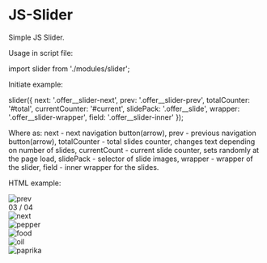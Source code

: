 # JS-Slider

Simple JS Slider.

Usage in script file:

  import slider from './modules/slider';

Initiate example:

  slider({
      next: '.offer__slider-next',
      prev: '.offer__slider-prev',
      totalCounter: '#total',
      currentCounter: '#current',
      slidePack: '.offer__slide',
      wrapper: '.offer__slider-wrapper',
      field: '.offer__slider-inner'
  });
  
Where as: 
  next - next navigation button(arrow),
  prev - previous navigation button(arrow),
  totalCounter - total slides counter, changes text depending on number of slides,
  currentCount - current slide counter, sets randomly at the page load,
  slidePack - selector of slide images,
  wrapper - wrapper of the slider,
  field - inner wrapper for the slides.
  
 HTML example:
 
  <div class="offer__slider">
    <div class="offer__slider-counter">
        <div class="offer__slider-prev">
            <img src="icons/left.svg" alt="prev">
        </div>
        <span id="current">03</span>
        /
        <span id="total">04</span>
        <div class="offer__slider-next">
            <img src="icons/right.svg" alt="next">
        </div>
    </div>
    <div class="offer__slider-wrapper">
        <div class="offer__slider-inner">
            <div class="offer__slide">
                <img src="img/slider/pepper.jpg" alt="pepper">
            </div>
            <div class="offer__slide">
                <img src="img/slider/food-12.jpg" alt="food">
            </div>
            <div class="offer__slide">
                <img src="img/slider/olive-oil.jpg" alt="oil">
            </div>
            <div class="offer__slide">
                <img src="img/slider/paprika.jpg" alt="paprika">
            </div>
        </div>
    </div>
  </div>
